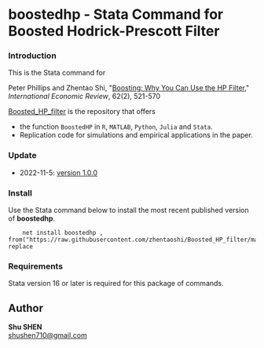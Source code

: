 **boostedhp - Stata Command for Boosted Hodrick-Prescott Filter**
=====

### **Introduction**
This is the Stata command for 

Peter Phillips and Zhentao Shi, "[Boosting: Why You Can Use the HP Filter,](https://onlinelibrary.wiley.com/doi/10.1111/iere.12495)" *International Economic Review*, 62(2), 521-570

[Boosted_HP_filter](https://github.com/zhentaoshi/Boosted_HP_filter) is the repository that offers
* the function `BoostedHP` in `R`, `MATLAB`, `Python`, `Julia` and `Stata`.
* Replication code for simulations and empirical applications in the paper.

### **Update**
* 2022-11-5: [version 1.0.0](https://github.com/zhentaoshi/Boosted_HP_filter/tree/master/Stata)

### **Install**
Use the Stata command below to install the most recent published version of **boostedhp**. 

```
    net install boostedhp , from("https://raw.githubusercontent.com/zhentaoshi/Boosted_HP_filter/master/Stata/") replace
```

### Requirements
Stata version 16 or later is required for this package of commands.

Author
------

**Shu SHEN**  
shushen710@gmail.com  
